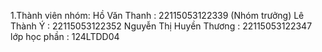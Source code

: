 1.Thành viên nhóm: Hồ Văn Thanh : 22115053122339 (Nhóm trưởng) Lê Thành Ý : 22115053122352 Nguyễn Thị Huyền Thương : 22115053122347 lớp học phần : 124LTDD04
